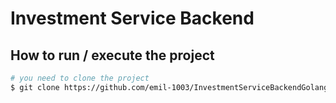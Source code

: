 # **Investment Service Backend**

## **How to run / execute the project**
```bash
# you need to clone the project
$ git clone https://github.com/emil-1003/InvestmentServiceBackendGolang.git
```